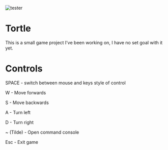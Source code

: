 ![tester](https://user-images.githubusercontent.com/88801413/130339190-31841158-aab2-4f1c-a5d8-8c8fbd56c212.png)
# Tortle

This is a small game project I've been working on, I have no set goal with it yet.

# Controls

SPACE - switch between mouse and keys style of control

W - Move forwards

S - Move backwards

A - Turn left

D - Turn right

~ (Tilde) - Open command console

Esc - Exit game
